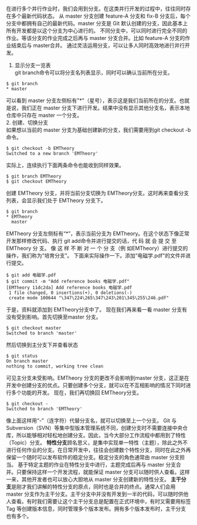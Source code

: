 在进行多个并行作业时，我们会用到分支。在这类并行开发的过程中，往往同时存在多个最新代码状态。
从 master 分支创建 feature-A 分支和 fix-B 分支后，每个分支中都拥有自己的最新代码。master 分支是 Git 默认创建的分支，因此基本上所有开发都是以这个分支为中心进行的。
不同分支中，可以同时进行完全不同的作业。等该分支的作业完成之后再与 master 分支合并。比如 feature-A 分支的作业结束后与 master合并。
通过灵活运用分支，可以让多人同时高效地进行并行开发。  
1. 显示分支一览表  
git branch命令可以将分支名列表显示，同时可以确认当前所在分支。
```
$ git branch
* master
```
可以看到 master 分支左侧标有"\*"（星号），表示这是我们当前所在的分支。也就是说，我们正在 master 分支下进行开发。结果中没有显示其他分支名，表示本地仓库中只存在 master 一个分支。  
2. 创建、切换分支    
如果想以当前的 master 分支为基础创建新的分支，我们需要用到git checkout -b命令。
```
$ git checkout -b EMTheory
Switched to a new branch 'EMTheory'
```
实际上，连续执行下面两条命令也能收到同样效果。
```
$ git branch EMTheory
$ git checkout EMTheory
```
创建 EMTheory 分支，并将当前分支切换为 EMTheory分支。这时再来查看分支列表，会显示我们处于 EMTheory 分支下。
```
$ git branch
* EMTheory
  master
```
EMTheory 分支左侧标有“\*”，表示当前分支为 EMTheory。在这个状态下像正常开发那样修改代码、执行 git add命令并进行提交的话，代 码 就 会 提 交 至 EMTheory 分 支。 像 这 样 不 断 对 一 个 分 支（例 如EMTheory）进行提交的操作，我们称为“培育分支”。
下面来实际操作一下。添加“电磁学.pdf"的文件并进行提交。
```
$ git add 电磁学.pdf
$ git commit -m "Add reference books 电磁学.pdf"
[EMTheory 11dc2da] Add reference books 电磁学.pdf
 1 file changed, 0 insertions(+), 0 deletions(-)
 create mode 100644 "\347\224\265\347\243\201\345\255\246.pdf"
```
于是，资料就添加到 EMTheory分支中了。
现在我们再来看一看 master 分支有没有受到影响。首先切换至master 分支。
```
$ git checkout master
Switched to branch 'master'
```
然后切换到主分支下并查看状态
```
$ git status
On branch master
nothing to commit, working tree clean
```
可见主分支未受影响。EMTheory 分支的更改不会影响到master 分支，这正是在开发中创建分支的优点。只要创建多个分支，就可以在不互相影响的情况下同时进行多个功能的开发。
现在，我们再切换回 EMTheory分支。
```
$ git checkout -
Switched to branch 'EMTheory'
```
像上面这样用“-”（连字符）代替分支名，就可以切换至上一个分支。
Git 与 Subversion（SVN）等集中型版本管理系统不同，创建分支时不需要连接中央仓库，所以能够相对轻松地创建分支。因此，当今大部分工作流程中都用到了特性（Topic）分支。
**特性分支**顾名思义，是集中实现单一特性（主题），除此之外不进行任何作业的分支。在日常开发中，往往会创建数个特性分支，同时在此之外再保留一个随时可以发布软件的稳定分支。稳定分支的角色通常由 master 分支担当。
基于特定主题的作业在特性分支中进行，主题完成后再与 master 分支合并。只要保持这样一个开发流程，就能保证 master 分支可以随时供人查看。这样一来，其他开发者也可以放心大胆地从 master 分支创建新的特性分支。
**主干分支**是刚才我们讲解的特性分支的原点，同时也是合并的终点。通常人们会用 master 分支作为主干分支。主干分支中并没有开发到一半的代码，可以随时供他人查看。有时我们需要让这个主干分支总是配置在正式环境中，有时又需要用标签 Tag 等创建版本信息，同时管理多个版本发布。拥有多个版本发布时，主干分支也有多个。
